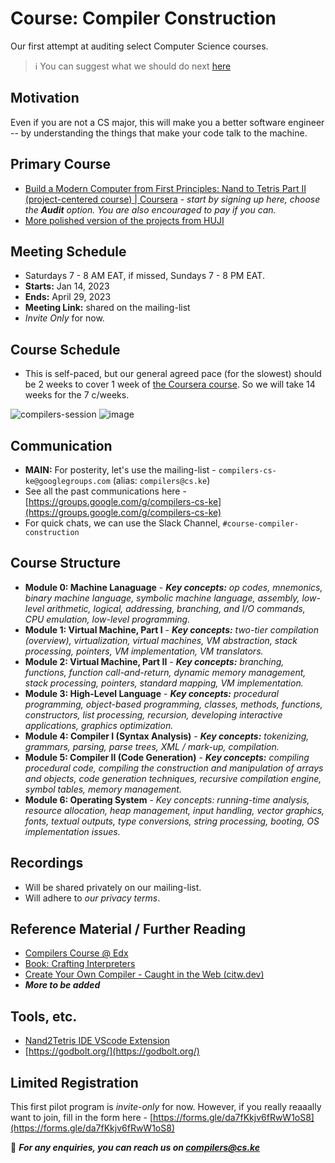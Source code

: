 # Course: Compiler Construction

Our first attempt at auditing select Computer Science courses.

> ℹ️ You can suggest what we should do next [here](https://github.com/csklub/next-course-suggestions)

## Motivation

Even if you are not a CS major, this will make you a better software engineer -- by understanding the things that make your code talk to the machine.

## Primary Course

- [Build a Modern Computer from First Principles: Nand to Tetris Part II (project-centered course) | Coursera](https://www.coursera.org/learn/nand2tetris2) - _start by signing up here, choose the **Audit** option. You are also encouraged to pay if you can._
- [More polished version of the projects from HUJI](https://github.com/AvivYaish/nand2tetris_HUJI)

## Meeting Schedule

- Saturdays 7 - 8 AM EAT, if missed, Sundays 7 - 8 PM EAT.
- **Starts:** Jan 14, 2023
- **Ends:** April 29, 2023
- **Meeting Link:** shared on the mailing-list
- _Invite Only_ for now.

## Course Schedule

- This is self-paced, but our general agreed pace (for the slowest) should be 2 weeks to cover 1 week of [the Coursera course](https://www.coursera.org/learn/nand2tetris2). So we will take 14 weeks for the 7 c/weeks.

![compilers-session](https://user-images.githubusercontent.com/261265/212459967-f858f07d-9150-45d2-9201-dc20fad8b15b.png)
![image](https://user-images.githubusercontent.com/261265/212460076-964fd467-4450-4bc1-97f2-98822f13469f.png)


## Communication

- **MAIN:** For posterity, let's use the mailing-list - `compilers-cs-ke@googlegroups.com` (alias: `compilers@cs.ke`)
- See all the past communications here - [https://groups.google.com/g/compilers-cs-ke](https://groups.google.com/g/compilers-cs-ke)
- For quick chats, we can use the Slack Channel, `#course-compiler-construction`

## Course Structure

- **Module 0: Machine Lanaguage** - _**Key concepts:** op codes, mnemonics, binary machine language, symbolic machine language, assembly, low-level arithmetic, logical, addressing, branching, and I/O commands, CPU emulation, low-level programming._
- **Module 1: Virtual Machine, Part I** - _**Key concepts:** two-tier compilation (overview), virtualization, virtual machines, VM abstraction, stack processing, pointers, VM implementation, VM translators._
- **Module 2: Virtual Machine, Part II** - _**Key concepts:** branching, functions, function call-and-return, dynamic memory management, stack processing, pointers, standard mapping, VM implementation._
- **Module 3: High-Level Language** - _**Key concepts:** procedural programming, object-based programming, classes, methods, functions, constructors, list processing, recursion, developing interactive applications, graphics optimization._
- **Module 4: Compiler I (Syntax Analysis)** - _**Key concepts:** tokenizing, grammars, parsing, parse trees, XML / mark-up, compilation._
- **Module 5: Compiler II (Code Generation)** - _**Key concepts:**  compiling procedural code, compiling the construction and manipulation of arrays and objects, code generation techniques, recursive compilation engine, symbol tables, memory management._
- **Module 6: Operating System** - _Key concepts: running-time analysis, resource allocation, heap management, input handling, vector graphics, fonts, textual outputs, type conversions, string processing, booting, OS implementation issues._


## Recordings

- Will be shared privately on our mailing-list.
- Will adhere to _our privacy terms_.


## Reference Material / Further Reading

- [Compilers Course @ Edx](https://learning.edx.org/course/course-v1:StanfordOnline+SOE.YCSCS1+3T2020/home)
- [Book: Crafting Interpreters](https://craftinginterpreters.com/)
- [Create Your Own Compiler - Caught in the Web (citw.dev)](https://citw.dev/tutorial/create-your-own-compiler?p=1)
- _**More to be added**_

## Tools, etc.

- [Nand2Tetris IDE VScode Extension](https://marketplace.visualstudio.com/items?itemName=AvivYaish.nand-ide)
- [https://godbolt.org/](https://godbolt.org/)

## Limited Registration

This first pilot program is _invite-only_ for now. However, if you really reaaally want to join, fill in the form here - [https://forms.gle/da7fKkjv6fRwW1oS8](https://forms.gle/da7fKkjv6fRwW1oS8)

📨 _**For any enquiries, you can reach us on compilers@cs.ke**_
